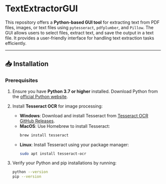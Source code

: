 # TextExtractorGUI

This repository offers a **Python-based GUI tool** for extracting text from PDF files, images, or text files using `pytesseract`, `pdfplumber`, and `Pillow`. The GUI allows users to select files, extract text, and save the output in a text file. It provides a user-friendly interface for handling text extraction tasks efficiently.

---

## 📥 Installation

### Prerequisites

1. Ensure you have **Python 3.7 or higher** installed. Download Python from the [official Python website](https://www.python.org/downloads/).
2. Install **Tesseract OCR** for image processing:
   - **Windows**: Download and install Tesseract from [Tesseract OCR GitHub Releases](https://github.com/tesseract-ocr/tesseract/releases).
   - **MacOS**: Use Homebrew to install Tesseract:
     ```bash
     brew install tesseract
     ```
   - **Linux**: Install Tesseract using your package manager:
     ```bash
     sudo apt install tesseract-ocr
     ```

3. Verify your Python and pip installations by running:
   ```bash
   python --version
   pip --version
